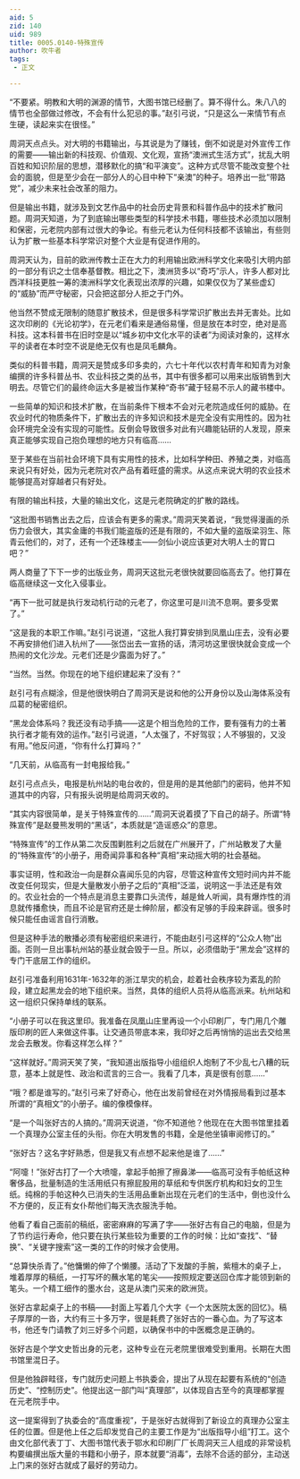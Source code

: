 ```yaml
---
aid: 5
zid: 140
uid: 989
title: 0005.0140-特殊宣传
author: 吹牛者
tags: 
 - 正文

---
```




  “不要紧。明教和大明的渊源的情节，大图书馆已经删了。算不得什么。朱八八的情节也全部做过修改，不会有什么犯忌的事。”赵引弓说，“只是这么一来情节有点生硬，读起来实在很怪。”

  周洞天点点头。对大明的书籍输出，与其说是为了赚钱，倒不如说是对外宣传工作的需要——输出新的科技观、价值观、文化观，宣扬“澳洲式生活方式”，扰乱大明百姓和知识阶层的思想，潜移默化的搞“和平演变”。这种方式尽管不能改变整个社会的面貌，但是至少会在一部分人的心目中种下“亲澳”的种子。培养出一批“带路党”，减少未来社会改革的阻力。

  但是输出书籍，就涉及到文艺作品中的社会历史背景和科普作品中的技术扩散问题。周洞天知道，为了到底输出哪些类型的科学技术书籍，哪些技术必须加以限制和保密，元老院内部有过很大的争论。有些元老认为任何科技都不该输出，有些则认为扩散一些基本科学常识对整个大业是有促进作用的。

  周洞天认为，目前的欧洲传教士正在大力的利用输出欧洲科学文化来吸引大明内部的一部分有识之士信奉基督教。相比之下，澳洲货多以“奇巧”示人，许多人都对比西洋科技更胜一筹的澳洲科学文化表现出浓厚的兴趣，如果仅仅为了某些虚幻的“威胁”而严守秘密，只会把这部分人拒之于门外。

  他当然不赞成无限制的随意扩散技术，但是很多科学常识扩散出去并无害处。比如这次印刷的《光论初学》，在元老们看来是通俗易懂，但是放在本时空，绝对是高科技。这本科普书在旧时空是以“城乡初中文化水平的读者”为阅读对象的，这样水平的读者在本时空不说是绝无仅有也是凤毛麟角。

  类似的科普书籍，周洞天是赞成多印多卖的，六七十年代以农村青年和知青为对象编撰的许多科普丛书、农业科技之类的丛书，其中有很多都可以用来出版销售到大明去。尽管它们的最终命运大多是被当作某种“奇书”藏于轻易不示人的藏书楼中。

  一些简单的知识和技术扩散，在当前条件下根本不会对元老院造成任何的威胁。在农业时代的物质条件下，扩散出去的许多知识和技术是完全没有实用性的。因为社会环境完全没有实现的可能性。反倒会导致很多对此有兴趣能钻研的人发现，原来真正能够实现自己抱负理想的地方只有临高……

  至于某些在当前社会环境下具有实用性的技术，比如科学种田、养殖之类，对临高来说只有好处，因为元老院对农产品有着旺盛的需求。从这点来说大明的农业技术能够提高对穿越者只有好处。

  有限的输出科技，大量的输出文化，这是元老院确定的扩散的路线。

  “这批图书销售出去之后，应该会有更多的需求。”周洞天笑着说，“我觉得漫画的杀伤力会很大，其实金庸的书我们能盗版的还是有限的，不如大量的盗版梁羽生、陈青云他们的，对了，还有一个还珠楼主——剑仙小说应该更对大明人士的胃口吧？”

  两人商量了下下一步的出版业务，周洞天这批元老很快就要回临高去了。他打算在临高继续这一文化入侵事业。

  “再下一批可就是执行发动机行动的元老了，你这里可是川流不息啊。要多受累了。”

  “这是我的本职工作嘛。”赵引弓说道，“这批人我打算安排到凤凰山庄去，没有必要不再安排他们进入杭州了——张岱出去一宣扬的话，清河坊这里很快就会变成一个热闹的文化沙龙。元老们还是少露面为好了。”

  “当然。当然。你现在的地下组织建起来了没有？”

  赵引弓有点糊涂，但是他很快明白了周洞天是说和他的公开身份以及山海体系没有瓜葛的秘密组织。

  “黑龙会体系吗？我还没有动手搞——这是个相当危险的工作，要有强有力的土著执行者才能有效的运作。”赵引弓说道，“人太强了，不好驾驭；人不够狠的，又没有用。”他反问道，“你有什么打算吗？”

  “几天前，从临高有一封电报给我。”

  赵引弓点点头，电报是杭州站的电台收的，但是用的是其他部门的密码，他并不知道其中的内容，只有报头说明是给周洞天收的。

  “其实内容很简单，是关于特殊宣传的……”周洞天说着摸了下自己的胡子。所谓“特殊宣传”是赵曼熊发明的“黑话”，本质就是“造谣惑众”的意思。

  “特殊宣传”的工作从第二次反围剿胜利之后就在广州展开了，广州站散发了大量的“特殊宣传”的小册子，用奇闻异事和各种“真相”来动摇大明的社会基础。

  事实证明，性和政治一向是群众喜闻乐见的内容，尽管这种宣传文短时间内并不能改变任何现实，但是大量散发小册子之后的“真相”泛滥，说明这一手法还是有效的。农业社会的一个特点是消息主要靠口头流传，越是耸人听闻，具有爆炸性的消息就传播愈快，而且不论是官府还是士绅阶层，都没有足够的手段来辟谣。很多时候只能任由谣言自行消散。

  但是这种手法的散播必须有秘密组织来进行，不能由赵引弓这样的“公众人物”出面。否则一旦出事杭州站的基业就会毁于一旦。所以，必须借助于“黑龙会”这样的专门干底层工作的组织。

  赵引弓准备利用1631年-1632年的浙江旱灾的机会，趁着社会秩序较为紊乱的阶段，建立起黑龙会的地下组织来。当然，具体的组织人员将从临高派来。杭州站和这一组织只保持单线的联系。

  “小册子可以在我这里印。我准备在凤凰山庄里再设一个小印刷厂，专门用几个雕版印刷的匠人来做这件事。让交通员带底本来，我印好之后再悄悄的运出去交给黑龙会去散发。你看这样怎么样？”

  “这样就好。”周洞天笑了笑，“我知道出版指导小组组织人炮制了不少乱七八糟的玩意，基本上就是性、政治和谎言的三合一。我看了几本，真是很有创意……”

  “哦？都是谁写的。”赵引弓来了好奇心，他在出发前曾经在对外情报局看到过基本所谓的“真相文”的小册子。编的像模像样。

  “是一个叫张好古的人搞的。”周洞天说道，“你不知道他？他现在在大图书馆里挂着一个真理办公室主任的头衔。你在大明发售的书籍，全是他坐镇审阅修订的。”

  “张好古？这名字好熟悉，但是我又有点想不起来他是谁了……”

  “阿嚏！”张好古打了一个大喷嚏，拿起手帕擦了擦鼻涕——临高可没有手帕纸这种奢侈品，批量制造的生活用纸只有擦屁股用的草纸和专供医疗机构和妇女的卫生纸。纯棉的手帕这种久已消失的生活用品重新出现在元老们的生活中，倒也没什么不方便的，反正有女仆帮他们每天洗衣服洗手帕。

  他看了看自己面前的稿纸，密密麻麻的写满了字——张好古有自己的电脑，但是为了节约运行寿命，他只要在执行某些较为重要的工作的时候：比如“查找”、“替换”、“关键字搜索”这一类的工作的时候才会使用。

  “总算快杀青了。”他慵懒的伸了个懒腰。活动了下发酸的手腕，紫檀木的桌子上，堆着厚厚的稿纸，一打写坏的蘸水笔的笔尖——按照规定要送回仓库才能领到新的笔头。一个精工细作的墨水台，这是从澳门买来的欧洲货。

  张好古拿起桌子上的书稿——封面上写着几个大字《一个太医院太医的回忆》。稿子厚厚的一沓，大约有三十多万字，很是耗费了张好古的一番心血。为了写这本书，他还专门请教了刘三好多个问题，以确保书中的中医概念是正确的。

  张好古是个学文史哲出身的元老，这种专业在元老院里很难受到重用。长期在大图书馆里混日子。

  但是他独辟畦径，专门就历史问题上书执委会，提出了从现在起要有系统的“创造历史”、“控制历史”。他提出这一部门叫“真理部”，以体现自古至今的真理都掌握在元老院手中。

  这一提案得到了执委会的“高度重视”，于是张好古就得到了新设立的真理办公室主任的位置。但是他上任之后却发觉自己的主要工作是为“出版指导小组”打工。这个由文化部代表丁丁、大图书馆代表于鄂水和印刷厂厂长周洞天三人组成的非常设机构要编撰出版大量的书籍和小册子，原本就要“消毒”，去除不合适的部分，主动送上门来的张好古就成了最好的劳动力。


